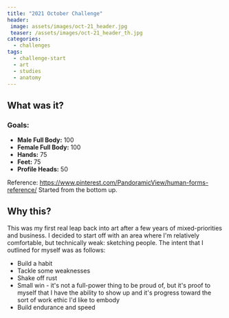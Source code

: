 ```yaml
---
title: "2021 October Challenge"
header:
 image: assets/images/oct-21_header.jpg
 teaser: /assets/images/oct-21_header_th.jpg
categories:
  - challenges
tags:
  - challenge-start
  - art
  - studies
  - anatomy
---
```

## What was it?

### Goals:
- **Male Full Body:** 100
- **Female Full Body:** 100
- **Hands:** 75
- **Feet:** 75
- **Profile Heads:** 50

Reference: https://www.pinterest.com/PandoramicView/human-forms-reference/
Started from the bottom up.

## Why this?

This was my first real leap back into art after a few years of mixed-priorities and business. I decided to start off with an area where I'm relatively comfortable, but technically weak: sketching people. The intent that I outlined for myself was as follows:
- Build a habit
- Tackle some weaknesses
- Shake off rust
- Small win - it's not a full-power thing to be proud of, but it's proof to myself that I have the ability to show up and it's progress toward the sort of work ethic I'd like to embody
- Build endurance and speed